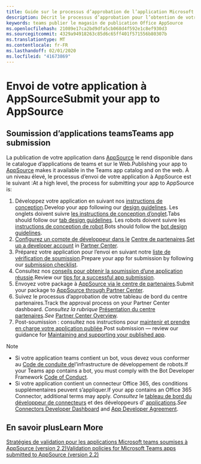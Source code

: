 ```yaml
---
title: Guide sur le processus d’approbation de l’application Microsoft teams
description: Décrit le processus d’approbation pour l’obtention de votre application publiée dans le magasin d’applications Microsoft teams
keywords: teams publier le magasin de publication Office AppSource
ms.openlocfilehash: 21089e17ca2bd9dfa5cb068d4f592e1c8ef930d3
ms.sourcegitcommit: 4329a94918263c85d6c65ff401f571556b80307b
ms.translationtype: MT
ms.contentlocale: fr-FR
ms.lasthandoff: 02/01/2020
ms.locfileid: "41673869"
---
```

# <a name="submit-your-app-to-appsource"></a><span data-ttu-id="c4f74-104">Envoi de votre application à AppSource</span><span class="sxs-lookup"><span data-stu-id="c4f74-104">Submit your app to AppSource</span></span>

## <a name="teams-app-submission"></a><span data-ttu-id="c4f74-105">Soumission d’applications teams</span><span class="sxs-lookup"><span data-stu-id="c4f74-105">Teams app submission</span></span>

<span data-ttu-id="c4f74-106">La publication de votre application dans [AppSource](https://appsource.microsoft.com) le rend disponible dans le catalogue d’applications de teams et sur le Web.</span><span class="sxs-lookup"><span data-stu-id="c4f74-106">Publishing  your app to [AppSource](https://appsource.microsoft.com) makes it available in the Teams app catalog and on the web.</span></span> <span data-ttu-id="c4f74-107">À un niveau élevé, le processus d’envoi de votre application à AppSource est le suivant :</span><span class="sxs-lookup"><span data-stu-id="c4f74-107">At a high level, the process for submitting your app to AppSource is:</span></span>

1. <span data-ttu-id="c4f74-108">Développez votre application en suivant nos [instructions de conception](~/concepts/design/understand-use-cases.md).</span><span class="sxs-lookup"><span data-stu-id="c4f74-108">Develop your app following our [design guidelines](~/concepts/design/understand-use-cases.md).</span></span> <span data-ttu-id="c4f74-109">Les onglets doivent suivre [les instructions de conception d’onglet](~/tabs/design/tabs.md).</span><span class="sxs-lookup"><span data-stu-id="c4f74-109">Tabs should follow our [tab design guidelines](~/tabs/design/tabs.md).</span></span> <span data-ttu-id="c4f74-110">Les robots doivent suivre les [instructions de conception de robot](~/bots/design/bots.md).</span><span class="sxs-lookup"><span data-stu-id="c4f74-110">Bots should follow the [bot design guidelines](~/bots/design/bots.md).</span></span>
1. <span data-ttu-id="c4f74-111">[Configurez un compte de développeur dans le](/office/dev/store/open-a-developer-account) [Centre de partenaires](https://support.microsoft.com/help/4499930/partner-center-overview).</span><span class="sxs-lookup"><span data-stu-id="c4f74-111">[Set up a developer account](/office/dev/store/open-a-developer-account) in [Partner Center](https://support.microsoft.com/help/4499930/partner-center-overview).</span></span>
1. <span data-ttu-id="c4f74-112">Préparez votre application pour l’envoi en suivant notre [liste de vérification de soumission](~/concepts/deploy-and-publish/appsource/prepare/overview.md).</span><span class="sxs-lookup"><span data-stu-id="c4f74-112">Prepare your app for submission by following our [submission checklist](~/concepts/deploy-and-publish/appsource/prepare/overview.md).</span></span>
1. <span data-ttu-id="c4f74-113">Consultez nos [conseils pour obtenir la soumission d’une application réussie](~/concepts/deploy-and-publish/appsource/prepare/frequently-failed-cases.md).</span><span class="sxs-lookup"><span data-stu-id="c4f74-113">Review our [tips for a successful app submission](~/concepts/deploy-and-publish/appsource/prepare/frequently-failed-cases.md).</span></span>
1. <span data-ttu-id="c4f74-114">Envoyez votre package à [AppSource via le centre de partenaires](/office/dev/store/use-partner-center-to-submit-to-appsource).</span><span class="sxs-lookup"><span data-stu-id="c4f74-114">Submit your package to [AppSource through Partner Center](/office/dev/store/use-partner-center-to-submit-to-appsource).</span></span>
1. <span data-ttu-id="c4f74-115">Suivez le processus d’approbation de votre tableau de bord du centre partenaires.</span><span class="sxs-lookup"><span data-stu-id="c4f74-115">Track the approval process on your Partner Center dashboard.</span></span> <span data-ttu-id="c4f74-116">*Consultez la rubrique* [Présentation du centre partenaires](https://support.microsoft.com/help/4499930/partner-center-overview).</span><span class="sxs-lookup"><span data-stu-id="c4f74-116">*See* [Partner Center Overview](https://support.microsoft.com/help/4499930/partner-center-overview).</span></span>
1. <span data-ttu-id="c4f74-117">Post-soumission : consultez nos instructions pour [maintenir et prendre en charge votre application publiée](~/concepts/deploy-and-publish/appsource/post-publish/overview.md).</span><span class="sxs-lookup"><span data-stu-id="c4f74-117">Post submission — review our guidance for [Maintaining and supporting your published app](~/concepts/deploy-and-publish/appsource/post-publish/overview.md).</span></span>

>[!NOTE]
>
> * <span data-ttu-id="c4f74-118">Si votre application teams contient un bot, vous devez vous conformer au [Code de conduite de](https://aka.ms/bf-conduct)l’infrastructure de développement de robots.</span><span class="sxs-lookup"><span data-stu-id="c4f74-118">If your Teams app contains a bot, you must comply with the Bot Developer Framework [Code of Conduct](https://aka.ms/bf-conduct).</span></span>
> * <span data-ttu-id="c4f74-119">Si votre application contient un connecteur Office 365, des conditions supplémentaires peuvent s’appliquer.</span><span class="sxs-lookup"><span data-stu-id="c4f74-119">If your app contains an Office 365 Connector, additional terms may apply.</span></span> <span data-ttu-id="c4f74-120">*Consultez* le [tableau de bord du développeur de connecteurs](https://aka.ms/connectorsdashboard) et des développeurs d' [applications](https://sellerdashboard.microsoft.com/Assets/Content/Agreements/Office_Store_Seller_Agreement_20120927.htm).</span><span class="sxs-lookup"><span data-stu-id="c4f74-120">*See* [Connectors Developer Dashboard](https://aka.ms/connectorsdashboard) and [App Developer Agreement](https://sellerdashboard.microsoft.com/Assets/Content/Agreements/Office_Store_Seller_Agreement_20120927.htm).</span></span>

## <a name="learn-more"></a><span data-ttu-id="c4f74-121">En savoir plus</span><span class="sxs-lookup"><span data-stu-id="c4f74-121">Learn More</span></span>

[<span data-ttu-id="c4f74-122">Stratégies de validation pour les applications Microsoft teams soumises à AppSource (version 2,2)</span><span class="sxs-lookup"><span data-stu-id="c4f74-122">Validation policies for Microsoft Teams apps submitted to AppSource (version 2.2)</span></span>](/office/dev/store/validation-policies#14-microsoft-teams-apps)